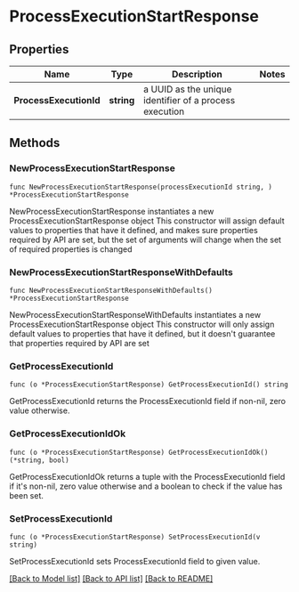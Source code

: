 # ProcessExecutionStartResponse

## Properties

Name | Type | Description | Notes
------------ | ------------- | ------------- | -------------
**ProcessExecutionId** | **string** | a UUID as the unique identifier of a process execution | 

## Methods

### NewProcessExecutionStartResponse

`func NewProcessExecutionStartResponse(processExecutionId string, ) *ProcessExecutionStartResponse`

NewProcessExecutionStartResponse instantiates a new ProcessExecutionStartResponse object
This constructor will assign default values to properties that have it defined,
and makes sure properties required by API are set, but the set of arguments
will change when the set of required properties is changed

### NewProcessExecutionStartResponseWithDefaults

`func NewProcessExecutionStartResponseWithDefaults() *ProcessExecutionStartResponse`

NewProcessExecutionStartResponseWithDefaults instantiates a new ProcessExecutionStartResponse object
This constructor will only assign default values to properties that have it defined,
but it doesn't guarantee that properties required by API are set

### GetProcessExecutionId

`func (o *ProcessExecutionStartResponse) GetProcessExecutionId() string`

GetProcessExecutionId returns the ProcessExecutionId field if non-nil, zero value otherwise.

### GetProcessExecutionIdOk

`func (o *ProcessExecutionStartResponse) GetProcessExecutionIdOk() (*string, bool)`

GetProcessExecutionIdOk returns a tuple with the ProcessExecutionId field if it's non-nil, zero value otherwise
and a boolean to check if the value has been set.

### SetProcessExecutionId

`func (o *ProcessExecutionStartResponse) SetProcessExecutionId(v string)`

SetProcessExecutionId sets ProcessExecutionId field to given value.



[[Back to Model list]](../README.md#documentation-for-models) [[Back to API list]](../README.md#documentation-for-api-endpoints) [[Back to README]](../README.md)


